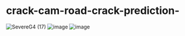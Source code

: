 ﻿# crack-cam-road-crack-prediction-
![SevereG4 (17)](https://github.com/sarthakkalra216/crack-cam-road-crack-prediction-/assets/102536154/1d08fcc1-a203-48d3-8624-6420e5be2315)
![image](https://github.com/sarthakkalra216/crack-cam-road-crack-prediction-/assets/102536154/71b3a628-236d-4520-a445-6a4fec680af1)
![image](https://github.com/sarthakkalra216/crack-cam-road-crack-prediction-/assets/102536154/ddd9af67-00cd-4bd3-8dbb-d79dbea5829b)
